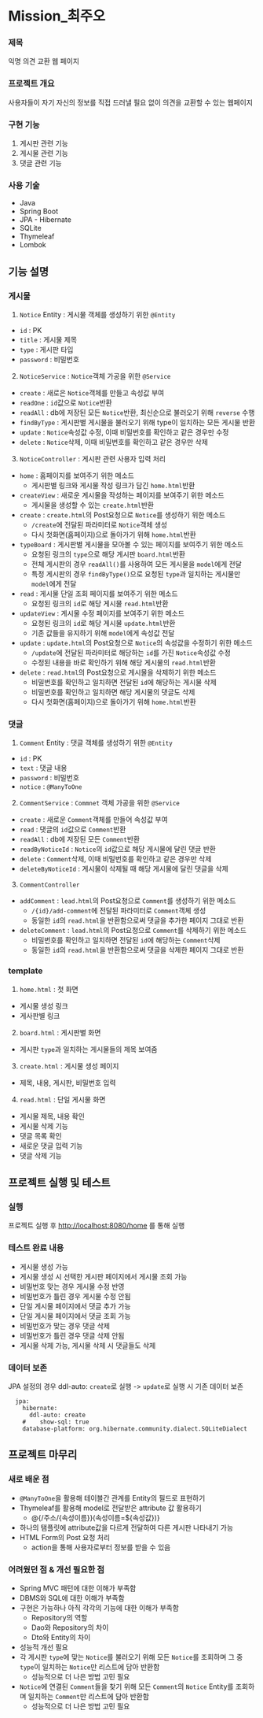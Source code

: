# Mission_최주오
### 제목
익명 의견 교환 웹 페이지
### 프로젝트 개요
사용자들이 자기 자신의 정보를 직접 드러낼 필요 없이 의견을 교환할 수 있는 웹페이지
### 구현 기능
1. 게시판 관련 기능
2. 게시물 관련 기능
3. 댓글 관련 기능
### 사용 기술
- Java
- Spring Boot
- JPA - Hibernate
- SQLite
- Thymeleaf
- Lombok

## 기능 설명
### 게시물
1. `Notice` Entity : 게시물 객체를 생성하기 위한 `@Entity`

- `id` : PK
- `title` : 게시물 제목
- `type` : 게시판 타입
- `password` : 비밀번호

2. `NoticeService` : `Notice`객체 가공을 위한 `@Service`
- `create` : 새로은 `Notice`객체를 만들고 속성값 부여
- `readOne` : `id`값으로 `Notice`반환
- `readAll` : db에 저장된 모든 `Notice`반환, 최신순으로 불러오기 위해 `reverse` 수행
- `findByType` : 게시판별 게시물을 불러오기 위해 type이 일치하는 모든 게시물 반환
- `update` : `Notice`속성값 수정, 이때 비밀번호를 확인하고 같은 경우만 수정
- `delete` : `Notice`삭제, 이때 비밀번호를 확인하고 같은 경우만 삭제

3. `NoticeController` : 게시판 관련 사용자 입력 처리
- `home` : 홈페이지를 보여주기 위한 메소드
    - 게시판별 링크와 게시물 작성 링크가 담긴 `home.html`반환
- `createView` : 새로운 게시물을 작성하는 페이지를 보여주기 위한 메소드
    - 게시물을 생성할 수 있는 `create.html`반환
- `create` : `create.html`의 Post요청으로 `Notice`를 생성하기 위한 메소드
    - `/create`에 전달된 파라미터로 `Notice`객체 생성
    - 다시 첫화면(홈페이지)으로 돌아가기 위해 `home.html`반환
- `typeBoard` : 게시판별 게시물을 모아볼 수 있는 페이지를 보여주기 위한 메소드
    - 요청된 링크의 `type`으로 해당 게시판 `board.html`반환
    - 전체 게시판의 경우 `readAll()`를 사용하여 모든 게시물을 `model`에게 전달
    - 특정 게시판의 경우 `findByType()`으로 요청된 `type`과 일치하는 게시물만 `model`에게 전달
- `read` : 게시물 단일 조회 페이지를 보여주기 위한 메소드
    - 요청된 링크의 `id`로 해당 게시물 `read.html`반환
- `updateView` : 게시물 수정 페이지를 보여주기 위한 메소드
    - 요청된 링크의 `id`로 해당 게시물 `update.html`반환
    - 기존 값들을 유지하기 위해 `model`에게 속성값 전달
- `update` : `update.html`의 Post요청으로 `Notice`의 속성값을 수정하기 위한 메소드
    - `/update`에 전달된 파라미터로 해당하는 `id`를 가진 `Notice`속성값 수정
    - 수정된 내용을 바로 확인하기 위해 해당 게시물의 `read.html`반환
- `delete` : `read.html`의 Post요청으로 게시물을 삭제하기 위한 메소드
    - 비밀번호를 확인하고 일치하면 전달된 `id`에 해당하는 게시물 삭제
    - 비밀번호를 확인하고 일치하면 해당 게시물의 댓글도 삭제
    - 다시 첫화면(홈페이지)으로 돌아가기 위해 `home.html`반환

### 댓글
1. `Comment` Entity : 댓글 객체를 생성하기 위한 `@Entity`
- `id` : PK
- `text` : 댓글 내용
- `password` : 비밀번호
- `notice` : `@ManyToOne`

2. `CommentService` : `Commnet` 객체 가공을 위한 `@Service`
- `create` : 새로운 `Comment`객체를 만들어 속성값 부여
- `read` : 댓글의 `id`값으로 `Comment`반환
- `readAll` : db에 저장된 모든 `Comment`반환
- `readByNoticeId` : `Notice`의 `id`값으로 해당 게시물에 달린 댓글 반환
- `delete` : `Comment`삭제, 이때 비밀번호를 확인하고 같은 경우만 삭제
- `deleteByNoticeId` : 게시물이 삭제될 때 해당 게시물에 달린 댓글을 삭제

3. `CommentController`
- `addComment` : `lead.html`의 Post요청으로 `Comment`를 생성하기 위한 메소드
    - `/{id}/add-comment`에 전달된 파라미터로 `Comment`객체 생성
    - 동일한 `id`의 `read.html`을 반환함으로써 댓글을 추가한 페이지 그대로 반환
- `deleteComment` : `lead.html`의 Post요청으로 `Comment`를 삭제하기 위한 메소드
    - 비밀번호를 확인하고 일치하면 전달된 `id`에 해당하는 `Comment`삭제
    - 동일한 `id`의 `read.html`을 반환함으로써 댓글을 삭제한 페이지 그대로 반환

### template
1. `home.html` : 첫 화면
- 게시물 생성 링크
- 게사판별 링크

2. `board.html` : 게시판별 화면
- 게시판 `type`과 일치하는 게시물들의 제목 보여줌

3. `create.html` : 게시물 생성 페이지
- 제목, 내용, 게시판, 비밀번호 입력

4. `read.html` : 단일 게시물 화면
- 게시물 제목, 내용 확인
- 게시물 삭제 기능
- 댓글 목록 확인
- 새로운 댓글 입력 기능
- 댓글 삭제 기능

## 프로젝트 실행 및 테스트
### 실행
프로젝트 실행 후 <http://localhost:8080/home> 를 통해 실행

### 테스트 완료 내용
- 게시물 생성 가능
- 게시물 생성 시 선택한 게시판 페이지에서 게시물 조회 가능 
- 비밀번호 맞는 경우 게시물 수정 반영
- 비밀번호가 틀린 경우 게시물 수정 안됨
- 단일 게시물 페이지에서 댓글 추가 가능
- 단일 게시물 페이지에서 댓글 조회 가능
- 비밀번호가 맞는 경우 댓글 삭제
- 비밀번호가 틀린 경우 댓글 삭제 안됨
- 게시물 삭제 가능, 게시물 삭제 시 댓글들도 삭제

### 데이터 보존
JPA 설정의 경우 ddl-auto: `create`로 실행 -> `update`로 실행 시 기존 데이터 보존
```
  jpa:
    hibernate:
      ddl-auto: create
    #    show-sql: true
    database-platform: org.hibernate.community.dialect.SQLiteDialect

```

## 프로젝트 마무리
### 새로 배운 점
- `@ManyToOne`을 활용해 테이블간 관계를 Entity의 필드로 표현하기
- Thymeleaf를 활용해 model로 전달받은 attribute 값 활용하기
    - @{/주소/{속성이름}}(속성이름=${속성값})}
- 하나의 탬플릿에 attribute값을 다르게 전달하여 다른 게시판 나타내기 가능
- HTML Form의 Post 요청 처리
    - action을 통해 사용자로부터 정보를 받을 수 있음
### 어려웠던 점 & 개선 필요한 점
- Spring MVC 패턴에 대한 이해가 부족함
- DBMS와 SQL에 대한 이해가 부족함
- 구현은 가능하나 아직 각각의 기능에 대한 이해가 부족함
    - Repository의 역할
    - Dao와 Repository의 차이
    - Dto와 Entity의 차이
- 성능적 개선 필요 
- 각 게시판 `type`에 맞는 `Notice`를 불러오기 위해 모든 `Notice`를 조회하며 그 중 `type`이 일치하는 `Notice`만 리스트에 담아 반환함
    - 성능적으로 더 나은 방법 고민 필요 
- `Notice`에 연결된 `Comment`들을 찾기 위해 모든 `Comment`의 `Notice` Entity를 조회하며 일치하는 `Comment`만 리스트에 담아 반환함
    - 성능적으로 더 나은 방법 고민 필요 
